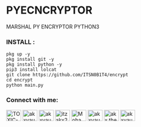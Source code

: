 # PYECNCRYPTOR
MARSHAL PY ENCRYPTOR PYTHON3

<h3 align="left">INSTALL :</h3>

````
pkg up -y
pkg install git -y
pkg install python -y
pip3 install lolcat
git clone https://github.com/ITSN0B1T4/encrypt
cd encrypt
python main.py
````


<h3 align="left">Connect with me:</h3>
<p align="left">
<a href="https://fb.com/toxicvirus21" target="blank"><img align="center" src="https://raw.githubusercontent.com/rahuldkjain/github-profile-readme-generator/master/src/images/icons/Social/facebook.svg" alt="TOXIC-VIRUS" height="30" width="40" /></a>
<a href="https://codepen.io/akxvau" target="blank"><img align="center" src="https://raw.githubusercontent.com/rahuldkjain/github-profile-readme-generator/master/src/images/icons/Social/codepen.svg" alt="akxvau" height="30" width="40" /></a>
<a href="https://dev.to/akxvau" target="blank"><img align="center" src="https://raw.githubusercontent.com/rahuldkjain/github-profile-readme-generator/master/src/images/icons/Social/devto.svg" alt="akxvau" height="30" width="40" /></a>
<a href="https://twitter.com/itzakx21" target="blank"><img align="center" src="https://raw.githubusercontent.com/rahuldkjain/github-profile-readme-generator/master/src/images/icons/Social/twitter.svg" alt="itzakx21" height="30" width="40" /></a>
<a href="https://fb.com/akxvau" target="blank"><img align="center" src="https://raw.githubusercontent.com/rahuldkjain/github-profile-readme-generator/master/src/images/icons/Social/facebook.svg" alt="Mohammad Alamin" height="30" width="40" /></a>
<a href="https://stackoverflow.com/users/19373621/akxvau" target="blank"><img align="center" src="https://raw.githubusercontent.com/rahuldkjain/github-profile-readme-generator/master/src/images/icons/Social/stack-overflow.svg" alt="akxvau" height="30" width="40" /></a>
<a href="https://fb.com/akx.the.psycho" target="blank"><img align="center" src="https://raw.githubusercontent.com/rahuldkjain/github-profile-readme-generator/master/src/images/icons/Social/facebook.svg" alt="akx.the.psycho" height="30" width="40" /></a>
<a href="https://instagram.com/akxvau" target="blank"><img align="center" src="https://raw.githubusercontent.com/rahuldkjain/github-profile-readme-generator/master/src/images/icons/Social/instagram.svg" alt="akxvau" height="30" width="40" /></a>
</p>
